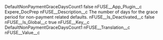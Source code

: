 <?xml version="1.0" encoding="UTF-8"?>
<CustomMetadata xmlns="http://soap.sforce.com/2006/04/metadata" xmlns:xsi="http://www.w3.org/2001/XMLSchema-instance" xmlns:xsd="http://www.w3.org/2001/XMLSchema">
    <label>DefaultNonPaymentGraceDaysCount1</label>
    <protected>false</protected>
    <values>
        <field>nFUSE__App_Plugin__c</field>
        <value xsi:type="xsd:string">Expere_DocPrep</value>
    </values>
    <values>
        <field>nFUSE__Description__c</field>
        <value xsi:type="xsd:string">The number of days for the grace period for non-payment related defaults.</value>
    </values>
    <values>
        <field>nFUSE__Is_Deactivated__c</field>
        <value xsi:type="xsd:boolean">false</value>
    </values>
    <values>
        <field>nFUSE__Is_Global__c</field>
        <value xsi:type="xsd:boolean">true</value>
    </values>
    <values>
        <field>nFUSE__Key__c</field>
        <value xsi:type="xsd:string">DefaultNonPaymentGraceDaysCount1</value>
    </values>
    <values>
        <field>nFUSE__Translation__c</field>
        <value xsi:nil="true"/>
    </values>
    <values>
        <field>nFUSE__Value__c</field>
        <value xsi:nil="true"/>
    </values>
</CustomMetadata>
